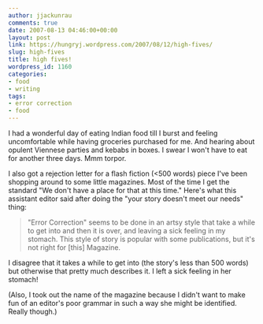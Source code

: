 ```yaml
---
author: jjackunrau
comments: true
date: 2007-08-13 04:46:00+00:00
layout: post
link: https://hungryj.wordpress.com/2007/08/12/high-fives/
slug: high-fives
title: high fives!
wordpress_id: 1160
categories:
- food
- writing
tags:
- error correction
- food
---
```


I had a wonderful day of eating Indian food till I burst and feeling uncomfortable while having groceries purchased for me.  And hearing about opulent Viennese parties and kebabs in boxes.  I swear I won't have to eat for another three days.  Mmm torpor.  
  
I also got a rejection letter for a flash fiction (<500 words) piece I've been shopping around to some little magazines.  Most of the time I get the standard "We don't have a place for that at this time."  Here's what this assistant editor said after doing the "your story doesn't meet our needs" thing:

<blockquote>"Error Correction" seems to be done in an artsy style that take a while to get into and then it is over, and leaving a sick feeling in my stomach. This style of story is popular with some publications, but it's not right for [this] Magazine.</blockquote>

I disagree that it takes a while to get into (the story's less than 500 words) but otherwise that pretty much describes it.  I left a sick feeling in her stomach!  
  
(Also, I took out the name of the magazine because I didn't want to make fun of an editor's poor grammar in such a way she might be identified.  Really though.)

